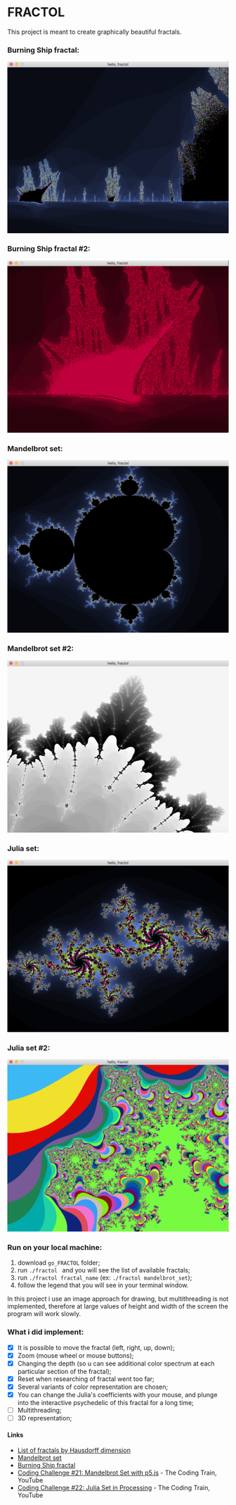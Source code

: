 # FRACTOL
This project is meant to create graphically beautiful fractals.

### Burning Ship fractal:
![alternativetext](screenshots/burning_ship_1.png)
### Burning Ship fractal #2:
![alternativetext](screenshots/burning_ship_3.png)
### Mandelbrot set:
![alternativetext](screenshots/mandelbrot_1.png)
### Mandelbrot set #2:
![alternativetext](screenshots/mandelbrot_2.png)
### Julia set:
![alternativetext](screenshots/julia_1.png)
### Julia set #2:
![alternativetext](screenshots/julia_3.png)

### Run on your local machine:
1. download `go_FRACTOL` folder;
2. run `./fractol ` and you will see the list of available fractals;
3. run `./fractol fractal_name` (ex: `./fractol mandelbrot_set`);
4. follow the legend that you will see in your terminal window.

In this project i use an image approach for drawing, but multithreading is not implemented, therefore at large values ​​of height and width of the screen the program will work slowly.

### What i did implement:
- [x] It is possible to move the fractal (left, right, up, down);
- [x] Zoom (mouse wheel or mouse buttons);
- [x] Changing the depth (so u can see additional color spectrum at each particular section of the fractal);
- [x] Reset when researching of fractal went too far;
- [x] Several variants of color representation are chosen;
- [x] You can change the Julia's coefficients with your mouse, and plunge into the interactive psychedelic of this fractal for a long time;
- [ ] Multithreading;
- [ ] 3D representation;

#### Links
* [List of fractals by Hausdorff dimension](https://en.wikipedia.org/wiki/List_of_fractals_by_Hausdorff_dimension)
* [Mandelbrot set](https://en.wikipedia.org/wiki/Mandelbrot_set)
* [Burning Ship fractal](https://en.wikipedia.org/wiki/Burning_Ship_fractal)
* [Coding Challenge #21: Mandelbrot Set with p5.js](https://youtu.be/6z7GQewK-Ks) - The Coding Train, YouTube
* [Coding Challenge #22: Julia Set in Processing](https://youtu.be/fAsaSkmbF5s) - The Coding Train, YouTube

